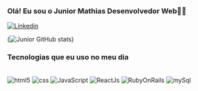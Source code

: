 ### Olá! Eu sou o Junior Mathias Desenvolvedor Web🧑‍💻

[![Linkedin](https://img.shields.io/badge/LinkedIn-0077B5?style=for-the-badge&logo=linkedin&logoColor=white)](https://www.linkedin.com/in/junior-mathias-7a8066193/)


(![Junior GitHub stats](https://github-readme-stats.vercel.app/api?username=JuniorMathias&show_icons=true&theme=dracula))


### Tecnologias que eu uso no meu dia

<div style="display: inline_block"></br>
    <img src="https://img.shields.io/badge/HTML5-E34F26?style=for-the-badge&logo=html5&logoColor=white" alt="html5" align="center" />
    <img src="https://img.shields.io/badge/CSS-239120?&style=for-the-badge&logo=css3&logoColor=white" alt="css" align="center"/>
    <img src="https://img.shields.io/badge/JavaScript-F7DF1E?style=for-the-badge&logo=javascript&logoColor=black" alt="JavaScript" align="center"/>
    <img src="https://img.shields.io/badge/React-20232A?style=for-the-badge&logo=react&logoColor=61DAFB" alt="ReactJs" align="center"/>
    <img src="https://img.shields.io/badge/Ruby-CC342D?style=for-the-badge&logo=ruby&logoColor=white" alt="RubyOnRails" align="center"/>
    <img src="https://img.shields.io/badge/MySQL-00000F?style=for-the-badge&logo=mysql&logoColor=white" alt="mySql" align="center"/>

</div>
